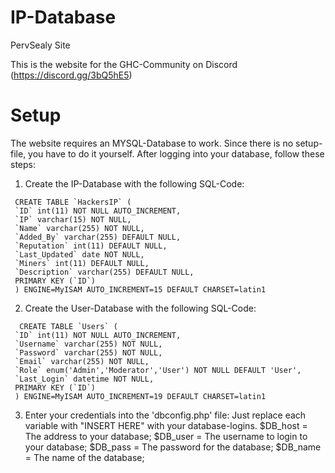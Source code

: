 # IP-Database
PervSealy Site

This is the website for the GHC-Community on Discord (https://discord.gg/3bQ5hE5)

# Setup
The website requires an MYSQL-Database to work. Since there is no setup-file, you have to do it yourself.
After logging into your database, follow these steps:
1. Create the IP-Database with the following SQL-Code:
```
 CREATE TABLE `HackersIP` (
 `ID` int(11) NOT NULL AUTO_INCREMENT,
 `IP` varchar(15) NOT NULL,
 `Name` varchar(255) NOT NULL,
 `Added_By` varchar(255) DEFAULT NULL,
 `Reputation` int(11) DEFAULT NULL,
 `Last_Updated` date NOT NULL,
 `Miners` int(11) DEFAULT NULL,
 `Description` varchar(255) DEFAULT NULL,
 PRIMARY KEY (`ID`)
 ) ENGINE=MyISAM AUTO_INCREMENT=15 DEFAULT CHARSET=latin1
 ```

2. Create the User-Database with the following SQL-Code:
```
  CREATE TABLE `Users` (
 `ID` int(11) NOT NULL AUTO_INCREMENT,
 `Username` varchar(255) NOT NULL,
 `Password` varchar(255) NOT NULL,
 `Email` varchar(255) NOT NULL,
 `Role` enum('Admin','Moderator','User') NOT NULL DEFAULT 'User',
 `Last_Login` datetime NOT NULL,
 PRIMARY KEY (`ID`)
 ) ENGINE=MyISAM AUTO_INCREMENT=19 DEFAULT CHARSET=latin1
```
3. Enter your credentials into the 'dbconfig.php' file:
  Just replace each variable with "INSERT HERE" with your database-logins.
  $DB_host = The address to your database;
  $DB_user = The username to login to your database;
  $DB_pass = The password for the database;
  $DB_name = The name of the database;
